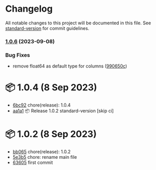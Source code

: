 # Changelog

All notable changes to this project will be documented in this file. See [standard-version](https://github.com/conventional-changelog/standard-version) for commit guidelines.

### [1.0.6](https://github.com/fatmatto/timeframes-io/compare/v1.0.4...v1.0.6) (2023-09-08)


### Bug Fixes

* remove float64 as default type for columns ([990650c](https://github.com/fatmatto/timeframes-io/commit/990650c8190431e4559ab26e29976262c72c9266))

# 📦 1.0.4 (8 Sep 2023)
- [6bc92](https://github.com/fatmatto/timeframes-io/commit/6bc92670d6c7f7a30ad6f72451cb9a5c985c1883)  chore(release): 1.0.4
- [aa1a1](https://github.com/fatmatto/timeframes-io/commit/aa1a14a40db0049c2290c0a94f06819ca1499772)  📦 Release 1.0.2 standard-version [skip ci]
# 📦 1.0.2 (8 Sep 2023)
- [bb065](https://github.com/fatmatto/timeframes-io/commit/bb0657fbfa868b36602819d8159e58dc64ef840c)  chore(release): 1.0.2
- [5e3b5](https://github.com/fatmatto/timeframes-io/commit/5e3b5c94a9bd5aa08e644fab6b412faf6f673729)  chore: rename main file
- [63605](https://github.com/fatmatto/timeframes-io/commit/63605ad158f2a5fdd2f087882a02ca03b5186cc9)  first commit
